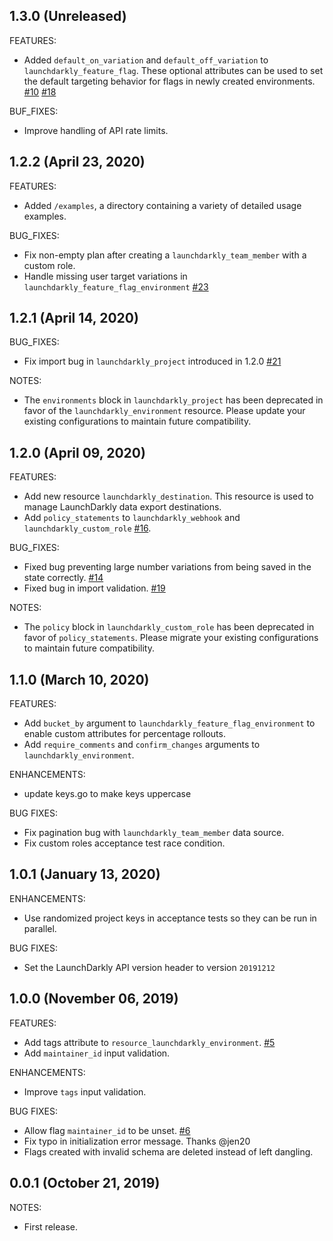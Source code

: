 ## 1.3.0 (Unreleased)

FEATURES:

- Added `default_on_variation` and `default_off_variation` to `launchdarkly_feature_flag`. These optional attributes can be used to set the default targeting behavior for flags in newly created environments. [#10](https://github.com/terraform-providers/terraform-provider-launchdarkly/issues/10) [#18](https://github.com/terraform-providers/terraform-provider-launchdarkly/issues/18)

BUF_FIXES:

- Improve handling of API rate limits.

## 1.2.2 (April 23, 2020)

FEATURES:

- Added `/examples`, a directory containing a variety of detailed usage examples.

BUG_FIXES:

- Fix non-empty plan after creating a `launchdarkly_team_member` with a custom role.
- Handle missing user target variations in `launchdarkly_feature_flag_environment` [#23](https://github.com/terraform-providers/terraform-provider-launchdarkly/issues/23)

## 1.2.1 (April 14, 2020)

BUG_FIXES:

- Fix import bug in `launchdarkly_project` introduced in 1.2.0 [#21](https://github.com/terraform-providers/terraform-provider-launchdarkly/issues/21)

NOTES:

- The `environments` block in `launchdarkly_project` has been deprecated in favor of the `launchdarkly_environment` resource. Please update your existing configurations to maintain future compatibility.

## 1.2.0 (April 09, 2020)

FEATURES:

- Add new resource `launchdarkly_destination`. This resource is used to manage LaunchDarkly data export destinations.
- Add `policy_statements` to `launchdarkly_webhook` and `launchdarkly_custom_role` [#16](https://github.com/terraform-providers/terraform-provider-launchdarkly/issues/16).

BUG_FIXES:

- Fixed bug preventing large number variations from being saved in the state correctly. [#14](https://github.com/terraform-providers/terraform-provider-launchdarkly/issues/14)
- Fixed bug in import validation. [#19](https://github.com/terraform-providers/terraform-provider-launchdarkly/issues/19)

NOTES:

- The `policy` block in `launchdarkly_custom_role` has been deprecated in favor of `policy_statements`. Please migrate your existing configurations to maintain future compatibility.

## 1.1.0 (March 10, 2020)

FEATURES:

- Add `bucket_by` argument to `launchdarkly_feature_flag_environment` to enable custom attributes for percentage rollouts.
- Add `require_comments` and `confirm_changes` arguments to `launchdarkly_environment`.

ENHANCEMENTS:

- update keys.go to make keys uppercase

BUG FIXES:

- Fix pagination bug with `launchdarkly_team_member` data source.
- Fix custom roles acceptance test race condition.

## 1.0.1 (January 13, 2020)

ENHANCEMENTS:

- Use randomized project keys in acceptance tests so they can be run in parallel.

BUG FIXES:

- Set the LaunchDarkly API version header to version `20191212`

## 1.0.0 (November 06, 2019)

FEATURES:

- Add tags attribute to `resource_launchdarkly_environment`. [#5](https://github.com/terraform-providers/terraform-provider-launchdarkly/issues/5)
- Add `maintainer_id` input validation.

ENHANCEMENTS:

- Improve `tags` input validation.

BUG FIXES:

- Allow flag `maintainer_id` to be unset. [#6](https://github.com/terraform-providers/terraform-provider-launchdarkly/issues/6)
- Fix typo in initialization error message. Thanks @jen20
- Flags created with invalid schema are deleted instead of left dangling.

## 0.0.1 (October 21, 2019)

NOTES:

- First release.
